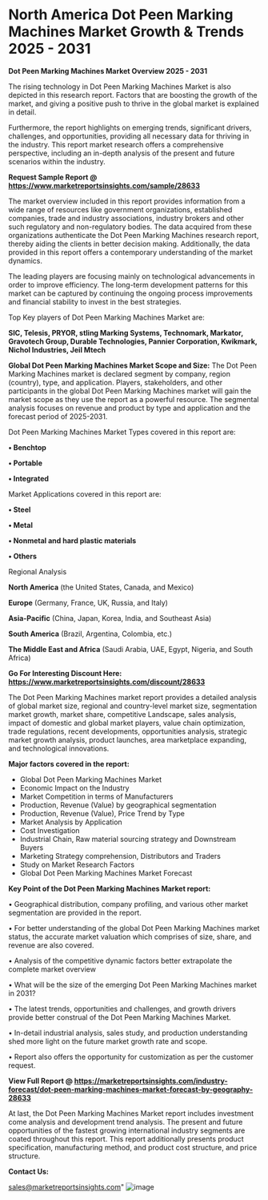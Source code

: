 # North America Dot Peen Marking Machines Market Growth & Trends 2025 - 2031

<Strong> Dot Peen Marking Machines Market Overview 2025 - 2031</strong>

The rising technology in Dot Peen Marking Machines Market is also depicted in this research report. Factors that are boosting the growth of the market, and giving a positive push to thrive in the global market is explained in detail.

Furthermore, the report highlights on emerging trends, significant drivers, challenges, and opportunities, providing all necessary data for thriving in the industry. This report market research offers a comprehensive perspective, including an in-depth analysis of the present and future scenarios within the industry.

<strong>Request Sample Report @ <a href=https://www.marketreportsinsights.com/sample/28633>https://www.marketreportsinsights.com/sample/28633</a></strong>

The market overview included in this report provides information from a wide range of resources like government organizations, established companies, trade and industry associations, industry brokers and other such regulatory and non-regulatory bodies. The data acquired from these organizations authenticate the Dot Peen Marking Machines research report, thereby aiding the clients in better decision making. Additionally, the data provided in this report offers a contemporary understanding of the market dynamics.

The leading players are focusing mainly on technological advancements in order to improve efficiency. The long-term development patterns for this market can be captured by continuing the ongoing process improvements and financial stability to invest in the best strategies.

Top Key players of Dot Peen Marking Machines Market are:

<strong>SIC, Telesis, PRYOR, stling Marking Systems, Technomark, Markator, Gravotech Group, Durable Technologies, Pannier Corporation, Kwikmark, Nichol Industries, Jeil Mtech</strong>

<strong><b>Global Dot Peen Marking Machines Market Scope and Size:</b></strong>
The Dot Peen Marking Machines market is declared segment by company, region (country), type, and application. Players, stakeholders, and other participants in the global Dot Peen Marking Machines market will gain the market scope as they use the report as a powerful resource. The segmental analysis focuses on revenue and product by type and application and the forecast period of 2025-2031.

Dot Peen Marking Machines Market Types covered in this report are:

<strong>• Benchtop

• Portable

• Integrated</strong>

Market Applications covered in this report are:

<strong>• Steel

• Metal

• Nonmetal and hard plastic materials

• Others</strong> 

Regional Analysis

<strong>North America</strong> (the United States, Canada, and Mexico)

<strong>Europe</strong> (Germany, France, UK, Russia, and Italy)

<strong>Asia-Pacific</strong> (China, Japan, Korea, India, and Southeast Asia)

<strong>South America</strong> (Brazil, Argentina, Colombia, etc.)

<strong>The Middle East and Africa</strong> (Saudi Arabia, UAE, Egypt, Nigeria, and South Africa)

<strong>Go For Interesting Discount Here: <a href=https://www.marketreportsinsights.com/discount/28633>https://www.marketreportsinsights.com/discount/28633</a></strong>

The Dot Peen Marking Machines market report provides a detailed analysis of global market size, regional and country-level market size, segmentation market growth, market share, competitive Landscape, sales analysis, impact of domestic and global market players, value chain optimization, trade regulations, recent developments, opportunities analysis, strategic market growth analysis, product launches, area marketplace expanding, and technological innovations.

<strong><b>Major factors covered in the report:</b></strong>
<ul>
  <li>Global Dot Peen Marking Machines Market </li>
  <li>Economic Impact on the Industry</li>
  <li>Market Competition in terms of Manufacturers</li>
  <li>Production, Revenue (Value) by geographical segmentation</li>
  <li>Production, Revenue (Value), Price Trend by Type</li>
  <li>Market Analysis by Application</li>
  <li>Cost Investigation</li>
  <li>Industrial Chain, Raw material sourcing strategy and Downstream Buyers</li>
  <li>Marketing Strategy comprehension, Distributors and Traders</li>
  <li>Study on Market Research Factors</li>
  <li>Global Dot Peen Marking Machines Market Forecast</li>
</ul>

<strong><b>Key Point of the Dot Peen Marking Machines Market report:</b></strong>

• Geographical distribution, company profiling, and various other market segmentation are provided in the report.

• For better understanding of the global Dot Peen Marking Machines market status, the accurate market valuation which comprises of size, share, and revenue are also covered.

• Analysis of the competitive dynamic factors better extrapolate the complete market overview

• What will be the size of the emerging Dot Peen Marking Machines market in 2031?

• The latest trends, opportunities and challenges, and growth drivers provide better construal of the Dot Peen Marking Machines Market.

• In-detail industrial analysis, sales study, and production understanding shed more light on the future market growth rate and scope.

• Report also offers the opportunity for customization as per the customer request.

<strong><b>View Full Report @ <a href=https://marketreportsinsights.com/industry-forecast/dot-peen-marking-machines-market-forecast-by-geography-28633>https://marketreportsinsights.com/industry-forecast/dot-peen-marking-machines-market-forecast-by-geography-28633</a></b></strong>


At last, the Dot Peen Marking Machines Market report includes investment come analysis and development trend analysis. The present and future opportunities of the fastest growing international industry segments are coated throughout this report. This report additionally presents product specification, manufacturing method, and product cost structure, and price structure.

<strong>Contact Us:</strong>

sales@marketreportsinsights.com"
![image](https://github.com/user-attachments/assets/ca7a672c-e132-47ff-b1f7-c2cde6b913f0)
